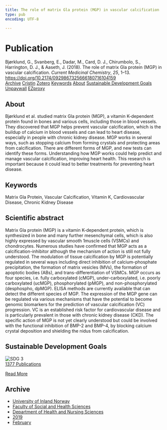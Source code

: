 ```yaml
---
title: The role of matrix Gla protein (MGP) in vascular calcification
type: pub
encoding: UTF-8

---
```

<h1>Publication</h1>
<article id="csl-bib-container-FIKKHR3F" class="csl-bib-container">
  <div class="csl-bib-body"> <div class="csl-entry">Bjørklund, G., Svanberg, E., Dadar, M., Card, D. J., Chirumbolo, S., Harrington, D. J., &#38; Aaseth, J. (2018). The role of matrix Gla protein (MGP) in vascular calcification. <i>Current Medicinal Chemistry</i>, <i>25</i>, 1–13. <a href="https://doi.org/10.2174/0929867325666180716104159">https://doi.org/10.2174/0929867325666180716104159</a></div> </div>
  <div class="csl-bib-buttons">
    <a href="#taxonomy-article-FIKKHR3F" alt="archive" class="csl-bib-button">Archive</a>
    <a href="https://app.cristin.no/results/show.jsf?id=1678451" alt="Cristin" class="csl-bib-button">Cristin</a>
    <a href="http://zotero.org/groups/5881554/items/FIKKHR3F" alt="Zotero" class="csl-bib-button">Zotero</a>
    <a href="#keywords-article-FIKKHR3F" alt="keywords" class="csl-bib-button">Keywords</a>
    <a href="#about-article-FIKKHR3F" alt="about_pub" class="csl-bib-button">About</a>
    <a href="#sdg-article-FIKKHR3F" alt="sdg" class="csl-bib-button">Sustainable Development Goals</a>
    <a href="https://doi.org/10.2174/0929867325666180716104159" alt="Unpaywall" class="csl-bib-button">Unpaywall</a>
    <a href="https://doi.org/10.2174/0929867325666180716104159" alt="EZproxy" class="csl-bib-button">EZproxy</a>
  </div>
  <div id="csl-bib-meta-container-FIKKHR3F"></div>
</article>
<div id="csl-bib-meta-FIKKHR3F" class="csl-bib-meta">
  <article id="about-article-FIKKHR3F" class="about_pub-article">
    <h1>About</h1>
    Bjørklund et al. studied matrix Gla protein (MGP), a vitamin K-dependent protein found in bones and various cells, including those in blood vessels. They discovered that MGP helps prevent vascular calcification, which is the buildup of calcium in blood vessels and can lead to heart disease, especially in people with chronic kidney disease. MGP works in several ways, such as stopping calcium from forming crystals and protecting areas from calcification. There are different forms of MGP, and new tests can identify these forms. Understanding how MGP works could help predict and manage vascular calcification, improving heart health. This research is important because it could lead to better treatments for preventing heart disease.
  </article>
  <article id="keywords-article-FIKKHR3F" class="keywords-article">
    <h1>Keywords</h1>
    Matrix Gla Protein, Vascular Calcification, Vitamin K, Cardiovascular Disease, Chronic Kidney Disease
  </article>
  <article id="abstract-article-FIKKHR3F" class="abstract-article">
    <h1>Scientific abstract</h1>
    Matrix Gla protein (MGP) is a vitamin K-dependent protein, which is synthesized in bone and many further mesenchymal cells, which is also highly expressed by vascular smooth 1muscle cells (VSMCs) and chondrocytes. Numerous studies have confirmed that MGP acts as a calcification-inhibitor although the mechanism of action is still not fully understood. The modulation of tissue calcification by MGP is potentially regulated in several ways including direct inhibition of calcium-phosphate precipitation, the formation of matrix vesicles (MVs), the formation of apoptotic bodies (ABs), and trans-differentiation of VSMCs. MGP occurs as four species, i.e. fully carboxylated (cMGP), under-carboxylated, i.e. poorly carboxylated (ucMGP), phosphorylated (pMGP), and non-phosphorylated (desphospho, dpMGP). ELISA methods are currently available that can detect the different species of MGP. The expression of the MGP gene can be regulated via various mechanisms that have the potential to become genomic biomarkers for the prediction of vascular calcification (VC) progression. VC is an established risk factor for cardiovascular disease and is particularly prevalent in those with chronic kidney disease (CKD). The specific action of MGP is not yet clearly understood but could be involved with the functional inhibition of BMP-2 and BMP-4, by blocking calcium crystal deposition and shielding the nidus from calcification.
  </article>
  <article id="sdg-article-FIKKHR3F" class="sdg-article">
    <h1>Sustainable Development Goals</h1>
    <div class="sdg-container"><div id="sdg3" class="sdg">
        <img src="{{< params subfolder >}}images/sdg/sdg03_en.png" class="image" alt="SDG 3">
        <div class="sdg-overlay">
          <a href="{{< params subfolder >}}en/archive/?sdg=3#archive" class="sdg-publication-count"><span>1377</span> Publications</a>
          <p><a href="https://sdgs.un.org/goals/goal3" class="sdg-read-more">Read More</a></p>
        </div>
      </div></div>
  </article>
  <article id="taxonomy-article-FIKKHR3F" class="taxonomy-article">
    <h1>Archive</h1>
    <ul>
      <li><a href="{{< params subfolder >}}en/archive/?key=3DCRN523">University of Inland Norway</a></li>
      <li><a href="{{< params subfolder >}}en/archive/?key=IDKFS3MX">Faculty of Social and Health Sciences</a></li>
      <li><a href="{{< params subfolder >}}en/archive/?key=GTV4ECMZ">Department of Health and Nursing Sciences</a></li>
      <li><a href="{{< params subfolder >}}en/archive/?key=E7THIEEM">2019</a></li>
      <li><a href="{{< params subfolder >}}en/archive/?key=K9MPWJCB">February</a></li>
    </ul>
  </article>
</div>
